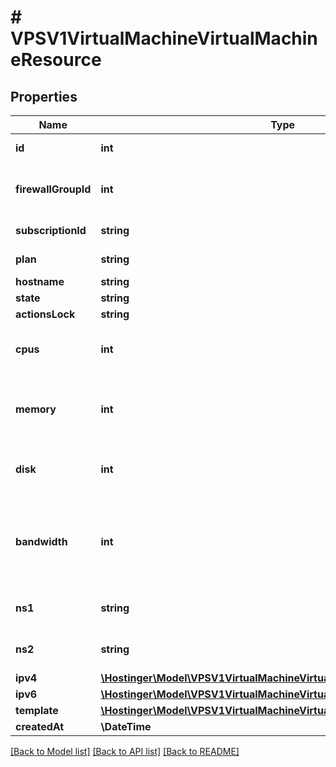 # # VPSV1VirtualMachineVirtualMachineResource

## Properties

Name | Type | Description | Notes
------------ | ------------- | ------------- | -------------
**id** | **int** | Virtual machine ID | [optional]
**firewallGroupId** | **int** | Active firewall ID, &#x60;null&#x60; if disabled | [optional]
**subscriptionId** | **string** | Subscription ID | [optional]
**plan** | **string** | VPS plan name | [optional]
**hostname** | **string** |  | [optional]
**state** | **string** |  | [optional]
**actionsLock** | **string** |  | [optional]
**cpus** | **int** | CPUs count assigned to virtual machine | [optional]
**memory** | **int** | Memory available to virtual machine (in megabytes) | [optional]
**disk** | **int** | Virtual machine disk size (in megabytes) | [optional]
**bandwidth** | **int** | Monthly internet traffic available to virtual machine (in megabytes) | [optional]
**ns1** | **string** | Primary DNS resolver | [optional]
**ns2** | **string** | Secondary DNS resolver | [optional]
**ipv4** | [**\Hostinger\Model\VPSV1VirtualMachineVirtualMachineResourceIpv4**](VPSV1VirtualMachineVirtualMachineResourceIpv4.md) |  | [optional]
**ipv6** | [**\Hostinger\Model\VPSV1VirtualMachineVirtualMachineResourceIpv6**](VPSV1VirtualMachineVirtualMachineResourceIpv6.md) |  | [optional]
**template** | [**\Hostinger\Model\VPSV1VirtualMachineVirtualMachineResourceTemplate**](VPSV1VirtualMachineVirtualMachineResourceTemplate.md) |  | [optional]
**createdAt** | **\DateTime** |  | [optional]

[[Back to Model list]](../../README.md#models) [[Back to API list]](../../README.md#endpoints) [[Back to README]](../../README.md)

